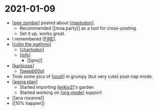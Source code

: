 # 2021-01-09

- [[pee zombie]] posted about [[mastodon]].
  - Recommended [[moa.party]] as a tool for cross-posting.
  - Set it up, works great.
- I remembered [[FIRE]].
- [[colin the mathmo]]
  - [[chartodon]]
  - [[ipfs]]
    - [[ipns]]
- [[karlicoss]]
  - [[beepb00p]]
- Took some pics of [[ocell]] in grumpy (but very cute) post-nap mode.
- [[agora plan]]
  - Started importing [[enkiv2]]'s garden
  - Started working on [[org-mode]] support
- [[ana roxanne]]
- [[10% happier]]

[//begin]: # "Autogenerated link references for markdown compatibility"
[pee zombie]: ../pee-zombie "Pee Zombie"
[mastodon]: ../mastodon "Mastodon"
[FIRE]: ../fire "FIRE"
[colin the mathmo]: ../colin-the-mathmo "Colin the Mathmo"
[chartodon]: ../chartodon "Chartodon"
[ipfs]: ../ipfs "Ipfs"
[karlicoss]: ../karlicoss "Karlicoss"
[beepb00p]: ../beepb00p "Beepb00p"
[ocell]: ../ocell "Ocell"
[agora plan]: ../agora-plan "Agora Plan"
[enkiv2]: ../enkiv2 "Enkiv2"
[org-mode]: ../org-mode "Org Mode"
[//end]: # "Autogenerated link references"